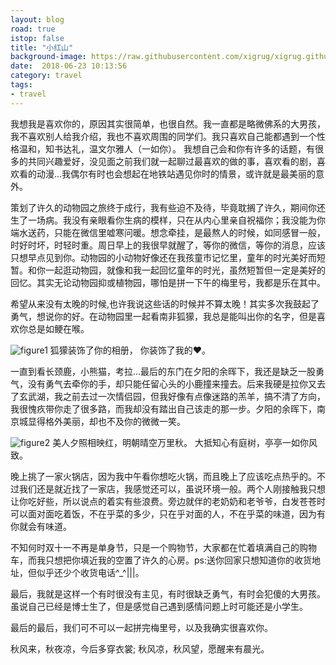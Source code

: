 ```yaml
---
layout: blog
road: true
istop: false
title: "小红山"
background-image: https://raw.githubusercontent.com/xigrug/xigrug.github.io/master/picture/20181105163524.jpg 
date:  2018-06-23 10:13:56
category: travel
tags:
- travel
---
```


我想我是喜欢你的，原因其实很简单，也很自然。我一直都是略微佛系的大男孩，我不喜欢别人给我介绍，我也不喜欢周围的同学们。我只喜欢自己能都遇到一个性格温和，知书达礼，温文尔雅人（一如你）。
我想自己会和你有许多的话题，有很多的共同兴趣爱好，没见面之前我们就一起聊过最喜欢的做的事，喜欢看的剧，喜欢看的动漫...我偶尔有时也会想起在地铁站遇见你时的情景，或许就是最美丽的意外。

策划了许久的动物园之旅终于成行，我有些迫不及待，毕竟耽搁了许久，期间你还生了一场病。我没有亲眼看你生病的模样，只在从内心里亲自祝福你；我没能为你端水送药，只能在微信里嘘寒问暖。想念牵挂，是最熬人的时候，如同感冒一般，时好时坏，时轻时重。周日早上的我很早就醒了，等你的微信，等你的消息，应该只想早点见到你。动物园的小动物好像还在我孩童市记忆里，童年的时光美好而短暂。和你一起逛动物园，就像和我一起回忆童年的时光，虽然短暂但一定是美好的回忆。其实无论动物园抑或植物园，哪怕是拼一下午的梅里号，我都是乐在其中。

希望从来没有太晚的时候,也许我说这些话的时候并不算太晚！其实多次我鼓起了勇气，想说你的好。在动物园里一起看南非狐獴，我总是能叫出你的名字，但是喜欢你总是如鲠在喉。

![figure1](https://raw.githubusercontent.com/xigrug/xigrug.github.io/master/picture/20181105163513.jpg)
狐獴装饰了你的相册，
你装饰了我的❤。

一直到看长颈鹿，小熊猫，考拉...最后的东门在夕阳的余晖下，我还是缺乏一股勇气，没有勇气去牵你的手，却只能任留心头的小鹿撞来撞去。后来我硬是拉你又去了玄武湖，我之前去过一次情侣园，但我好像有点像迷路的羔羊，搞不清了方向，我很愧疚带你走了很多路，而我却没有踏出自己该走的那一步。夕阳的余晖下，南京城显得格外美丽，却也不及你的微微一笑。

![figure2](https://raw.githubusercontent.com/xigrug/xigrug.github.io/master/picture/20181105163528.jpg)
美人夕照相映红，明朝晴空万里秋。
大抵知心有庭树，亭亭一如你风致。

晚上挑了一家火锅店，因为我中午看你想吃火锅，而且晚上了应该吃点热乎的。不过我们还是就近找了一家店，我感觉还可以，虽说环境一般。两个人刚接触我只想让你吃好些，所以说点的着实有些浪费。旁边就伴的老奶奶和老爷爷，白发苍苍时可以面对面吃着饭，不在乎菜的多少，只在乎对面的人，不在乎菜的味道，因为有你就会有味道。

不知何时双十一不再是单身节，只是一个购物节，大家都在忙着填满自己的购物车，而我只想把你填近我的空置了许久的心房。ps:送你回家只想知道你的收货地址，但似乎还少个收货电话^_^|||。 

最后，我就是这样一个有时很没有主见，有时很缺乏勇气，有时会犯傻的大男孩。虽说自己已经是博士生了，但是感觉自己遇到感情问题上时可能还是小学生。

最后的最后，我们可不可以一起拼完梅里号，以及我确实很喜欢你。

秋风来，秋夜凉，今后多穿衣裳;
秋风凉，秋风望，愿醒来有晨光。


[^_^]: #愿有前程可奔 也有佳人相伴
小动物与大精灵，美好de季秋午后

